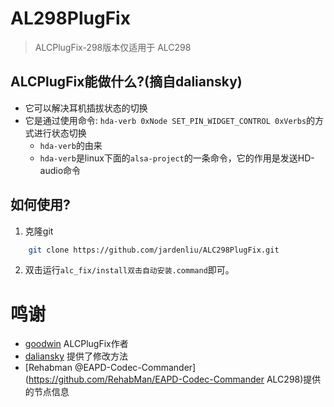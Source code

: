 # AL298PlugFix
> ALCPlugFix-298版本仅适用于 ALC298


## ALCPlugFix能做什么?(摘自daliansky)
* 它可以解决耳机插拔状态的切换
* 它是通过使用命令: `hda-verb 0xNode SET_PIN_WIDGET_CONTROL 0xVerbs`的方式进行状态切换
    * `hda-verb`的由来
    * `hda-verb`是linux下面的`alsa-project`的一条命令，它的作用是发送HD-audio命令 

## 如何使用?
1. 克隆git
```bash
    git clone https://github.com/jardenliu/ALC298PlugFix.git
```
2. 双击运行`alc_fix/install双击自动安装.command`即可。

# 鸣谢
- [goodwin](https://github.com/goodwin/ALCPlugFix) ALCPlugFix作者
- [daliansky](https://github.com/daliansky/ALCPlugFix) 提供了修改方法
- [Rehabman @EAPD-Codec-Commander](https://github.com/RehabMan/EAPD-Codec-Commander ALC298)提供的节点信息
